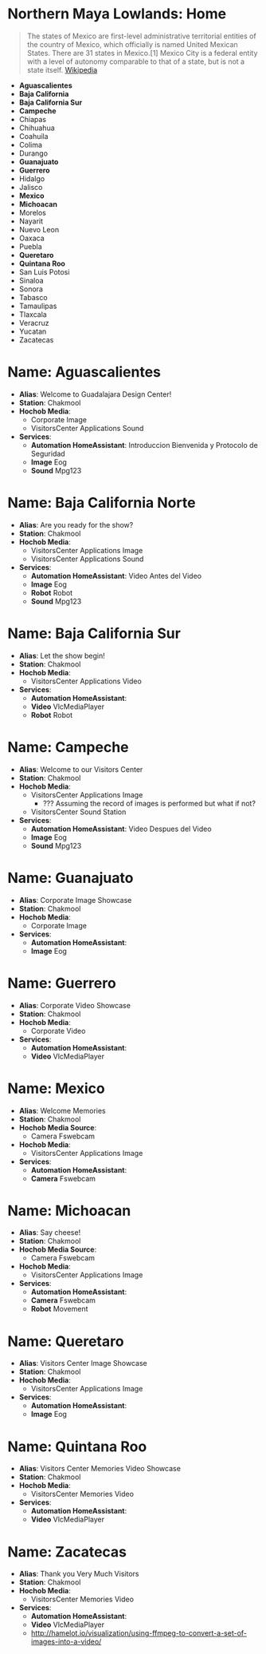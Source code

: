 # Northern Maya Lowlands: Home

> The states of Mexico are first-level administrative territorial entities of the country of Mexico, which officially is named United Mexican States. There are 31 states in Mexico.[1] Mexico City is a federal entity with a level of autonomy comparable to that of a state, but is not a state itself. [Wikipedia](https://en.wikipedia.org/wiki/States_of_Mexico)

- __Aguascalientes__
- __Baja California__
- __Baja California Sur__
- __Campeche__
- Chiapas
- Chihuahua
- Coahuila
- Colima
- Durango
- __Guanajuato__
- __Guerrero__
- Hidalgo
- Jalisco
- __Mexico__
- __Michoacan__
- Morelos
- Nayarit
- Nuevo Leon
- Oaxaca
- Puebla
- __Queretaro__
- __Quintana Roo__
- San Luis Potosi
- Sinaloa
- Sonora
- Tabasco
- Tamaulipas
- Tlaxcala
- Veracruz
- Yucatan
- Zacatecas

# Name: Aguascalientes

- __Alias__: Welcome to Guadalajara Design Center!
- __Station__: Chakmool
- __Hochob Media__:
  - Corporate Image
  - VisitorsCenter Applications Sound
- __Services__:
  - __Automation HomeAssistant__: Introduccion Bienvenida y Protocolo de Seguridad
  - __Image__ Eog
  - __Sound__ Mpg123

# Name: Baja California Norte

- __Alias__: Are you ready for the show?
- __Station__: Chakmool
- __Hochob Media__:
  - VisitorsCenter Applications Image
  - VisitorsCenter Applications Sound
- __Services__:
  - __Automation HomeAssistant__: Video Antes del Video
  - __Image__ Eog
  - __Robot__ Robot
  - __Sound__ Mpg123

# Name: Baja California Sur

- __Alias__: Let the show begin!
- __Station__: Chakmool
- __Hochob Media__:
  - VisitorsCenter Applications Video
- __Services__:
  - __Automation HomeAssistant__: 
  - __Video__ VlcMediaPlayer
  - __Robot__ Robot

# Name: Campeche

- __Alias__: Welcome to our Visitors Center
- __Station__: Chakmool
- __Hochob Media__:
  - VisitorsCenter Applications Image
    - ??? Assuming the record of images is performed but what if not?
  - VisitorsCenter Sound Station
- __Services__:
  - __Automation HomeAssistant__: Video Despues del Video
  - __Image__ Eog
  - __Sound__ Mpg123

# Name: Guanajuato

- __Alias__: Corporate Image Showcase
- __Station__: Chakmool
- __Hochob Media__:
  - Corporate Image
- __Services__:
  - __Automation HomeAssistant__: 
  - __Image__ Eog

# Name: Guerrero

- __Alias__: Corporate Video Showcase
- __Station__: Chakmool
- __Hochob Media__:
  - Corporate Video
- __Services__:
  - __Automation HomeAssistant__: 
  - __Video__ VlcMediaPlayer

# Name: Mexico

- __Alias__: Welcome Memories
- __Station__: Chakmool
- __Hochob Media Source__:
  - Camera Fswebcam
- __Hochob Media__:
  - VisitorsCenter Applications Image
- __Services__:
  - __Automation HomeAssistant__:
  - __Camera__ Fswebcam

# Name: Michoacan

- __Alias__: Say cheese!
- __Station__: Chakmool
- __Hochob Media Source__:
  - Camera Fswebcam
- __Hochob Media__:
  - VisitorsCenter Applications Image
- __Services__:
  - __Automation HomeAssistant__:
  - __Camera__ Fswebcam
  - __Robot__ Movement

# Name: Queretaro

- __Alias__: Visitors Center Image Showcase
- __Station__: Chakmool
- __Hochob Media__:
  - VisitorsCenter Applications Image
- __Services__:
  - __Automation HomeAssistant__: 
  - __Image__ Eog

# Name: Quintana Roo

- __Alias__: Visitors Center Memories Video Showcase
- __Station__: Chakmool
- __Hochob Media__:
  - VisitorsCenter Memories Video
- __Services__:
  - __Automation HomeAssistant__: 
  - __Video__ VlcMediaPlayer

# Name: Zacatecas

- __Alias__: Thank you Very Much Visitors
- __Station__: Chakmool
- __Hochob Media__:
  - VisitorsCenter Memories Video
- __Services__:
  - __Automation HomeAssistant__: 
  - __Video__ VlcMediaPlayer
  - http://hamelot.io/visualization/using-ffmpeg-to-convert-a-set-of-images-into-a-video/